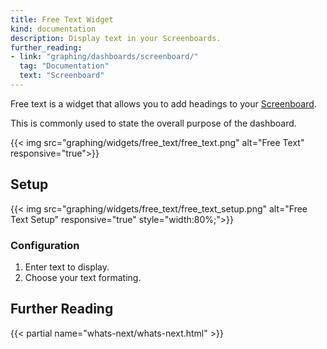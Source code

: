 ```yaml
---
title: Free Text Widget
kind: documentation
description: Display text in your Screenboards.
further_reading:
- link: "graphing/dashboards/screenboard/"
  tag: "Documentation"
  text: "Screenboard"
---
```


Free text is a widget that allows you to add headings to your [Screenboard][1].

This is commonly used to state the overall purpose of the dashboard.

{{< img src="graphing/widgets/free_text/free_text.png" alt="Free Text" responsive="true">}}

## Setup

{{< img src="graphing/widgets/free_text/free_text_setup.png" alt="Free Text Setup" responsive="true" style="width:80%;">}}

### Configuration

1. Enter text to display.
2. Choose your text formating.

## Further Reading

{{< partial name="whats-next/whats-next.html" >}}

[1]: /graphing/dashboards/screenboard
